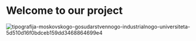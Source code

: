 # Welcome to our project
![tipografija-moskovskogo-gosudarstvennogo-industrialnogo-universiteta-5d510d16f0bdceb159dd3468864699e4](https://github.com/user-attachments/assets/35d1c5d5-26a6-4240-bd3e-5dbc914dfecb)
